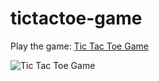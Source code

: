 # tictactoe-game

Play the game: [Tic Tac Toe Game](http://danieljobe.com/tictactoe-game)

![Tic Tac Toe Game](http://danieljobe.com/tictactoe-game/images/thumbnail2.png)